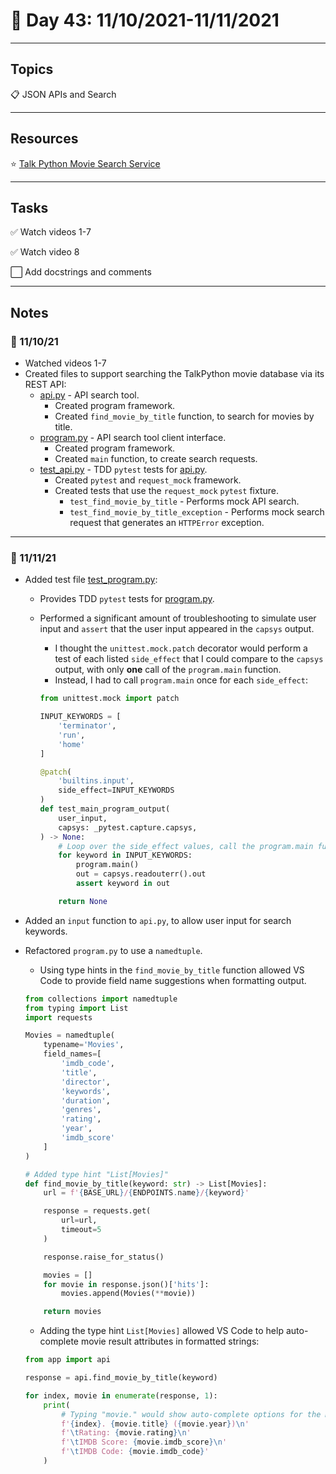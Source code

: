 # :calendar: Day 43: 11/10/2021-11/11/2021

---

## Topics

:clipboard: JSON APIs and Search

---

## Resources

:star: [Talk Python Movie Search Service](https://movieservice.talkpython.fm)

---

## Tasks

:white_check_mark: Watch videos 1-7

:white_check_mark: Watch video 8

:white_large_square: Add docstrings and comments

---

## Notes

### :notebook: 11/10/21

- Watched videos 1-7
- Created files to support searching the TalkPython movie database via its REST API:
    - [api.py](movie_search/app/api.py) - API search tool.
        - Created program framework.
        - Created `find_movie_by_title` function, to search for movies by title.
    - [program.py](movie_search/program.py) - API search tool client interface.
        - Created program framework.
        - Created `main` function, to create search requests.
    - [test_api.py](movie_search/tests/test_api.py) - TDD `pytest` tests for [api.py](movie_search/app/api.py).
        - Created `pytest` and `request_mock` framework.
        - Created tests that use the `request_mock` `pytest` fixture.
            - `test_find_movie_by_title` - Performs mock API search.
            - `test_find_movie_by_title_exception` - Performs mock search request that generates an `HTTPError` exception.

---

### :notebook: 11/11/21

- Added test file [test_program.py](movie_search/tests/test_program.py):
     - Provides TDD `pytest` tests for [program.py](movie_search/program.py).
     - Performed a significant amount of troubleshooting to simulate user input and `assert` that the user input appeared in the `capsys` output.
        - I thought the `unittest.mock.patch` decorator would perform a test of each listed `side_effect` that I could compare to the `capsys` output, with only **one** call of the `program.main` function.
        - Instead, I had to call `program.main` once for each `side_effect`:

        ```python
        from unittest.mock import patch

        INPUT_KEYWORDS = [
            'terminator',
            'run',
            'home'
        ]

        @patch(
            'builtins.input',
            side_effect=INPUT_KEYWORDS
        )
        def test_main_program_output(
            user_input,
            capsys: _pytest.capture.capsys,
        ) -> None:
            # Loop over the side_effect values, call the program.main function, and search for each side_effect within capsys
            for keyword in INPUT_KEYWORDS:
                program.main()
                out = capsys.readouterr().out
                assert keyword in out

            return None
        ```

- Added an `input` function to `api.py`, to allow user input for search keywords.
- Refactored `program.py` to use a `namedtuple`.
    - Using type hints in the `find_movie_by_title` function allowed VS Code to provide field name suggestions when formatting output.

    ```python
    from collections import namedtuple
    from typing import List
    import requests

    Movies = namedtuple(
        typename='Movies',
        field_names=[
            'imdb_code',
            'title',
            'director',
            'keywords',
            'duration',
            'genres',
            'rating',
            'year',
            'imdb_score'
        ]
    )

    # Added type hint "List[Movies]"
    def find_movie_by_title(keyword: str) -> List[Movies]:
        url = f'{BASE_URL}/{ENDPOINTS.name}/{keyword}'

        response = requests.get(
            url=url,
            timeout=5
        )

        response.raise_for_status()

        movies = []
        for movie in response.json()['hits']:
            movies.append(Movies(**movie))

        return movies
    ```

    - Adding the type hint `List[Movies]` allowed VS Code to help auto-complete movie result attributes in formatted strings:

    ```python
    from app import api

    response = api.find_movie_by_title(keyword)

    for index, movie in enumerate(response, 1):
        print(
            # Typing "movie." would show auto-complete options for the Movie namedtuple object fields (year, rating, etc.)
            f'{index}. {movie.title} ({movie.year})\n'
            f'\tRating: {movie.rating}\n'
            f'\tIMDB Score: {movie.imdb_score}\n'
            f'\tIMDB Code: {movie.imdb_code}'
        )
    ```
